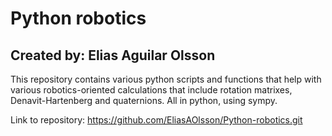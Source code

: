 # Python robotics
## Created by: Elias Aguilar Olsson   

This repository contains various python scripts and functions that help with various robotics-oriented calculations that include rotation matrixes, Denavit-Hartenberg and quaternions. All in python, using sympy.

Link to repository: https://github.com/EliasAOlsson/Python-robotics.git